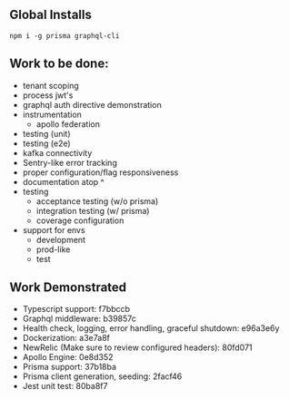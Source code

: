 ## Global Installs

```
npm i -g prisma graphql-cli
```

## Work to be done:

- tenant scoping
- process jwt's
- graphql auth directive demonstration
- instrumentation
  - apollo federation
- testing (unit)
- testing (e2e)
- kafka connectivity
- Sentry-like error tracking
- proper configuration/flag responsiveness
- documentation atop ^
- testing
  - acceptance testing (w/o prisma)
  - integration testing (w/ prisma)
  - coverage configuration
- support for envs
  - development
  - prod-like
  - test

## Work Demonstrated

- Typescript support: f7bbccb
- Graphql middleware: b39857c
- Health check, logging, error handling, graceful shutdown: e96a3e6y
- Dockerization: a3e7a8f
- NewRelic (Make sure to review configured headers): 80fd071
- Apollo Engine: 0e8d352
- Prisma support: 37b18ba
- Prisma client generation, seeding: 2facf46
- Jest unit test: 80ba8f7
